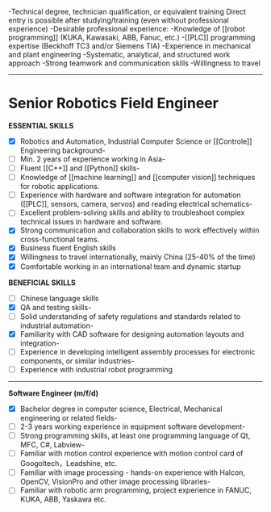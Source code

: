 -Technical degree, technician qualification, or equivalent training
Direct entry is possible after studying/training (even without professional experience)
-Desirable professional experience:
-Knowledge of [[robot programming]] (KUKA, Kawasaki, ABB, Fanuc, etc.)
-[[PLC]] programming expertise (Beckhoff TC3 and/or Siemens TIA)
-Experience in mechanical and plant engineering
-Systematic, analytical, and structured work approach
-Strong teamwork and communication skills
-Willingness to travel

------------------------------------------------------------------------
# Senior Robotics Field Engineer

**ESSENTIAL SKILLS**

- [x] Robotics and Automation, Industrial Computer Science or [[Controle]] Engineering background- 
- [ ] Min. 2 years of experience working in Asia-
- [ ] Fluent [[C++]] and [[Python]] skills- 
- [ ] Knowledge of [[machine learning]] and [[computer vision]] techniques for robotic applications.
- [ ] Experience with hardware and software integration for automation ([[PLC]], sensors, camera, servos) and reading electrical schematics- 
- [ ] Excellent problem-solving skills and ability to troubleshoot complex technical issues in hardware and software.
- [x] Strong communication and collaboration skills to work effectively within cross-functional teams.
- [x] Business fluent English skills
- [x] Willingness to travel internationally, mainly China (25-40% of the time)
- [x] Comfortable working in an international team and dynamic startup

**BENEFICIAL SKILLS**

- [ ] Chinese language skills
- [x] QA and testing skills-
- [ ] Solid understanding of safety regulations and standards related to industrial automation- 
- [x] Familiarity with CAD software for designing automation layouts and integration- 
- [ ] Experience in developing intelligent assembly processes for electronic components, or similar industries-
- [ ] Experience with industrial robot programming

------------------------------

**Software Engineer (m/f/d)**

- [x] Bachelor degree in computer science, Electrical, Mechanical engineering or related fields-
- [ ] 2-3 years working experience in equipment software development-
- [ ] Strong programming skills, at least one programming language of Qt, MFC, C#, Labview-
- [ ] Familiar with motion control experience with motion control card of Googoltech，Leadshine, etc.
- [ ] Familiar with image processing - hands-on experience with Halcon, OpenCV, VisionPro and other image processing libraries- 
- [ ] Familiar with robotic arm programming, project experience in FANUC, KUKA, ABB, Yaskawa etc.